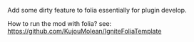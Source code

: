 Add some dirty feature to folia essentially for plugin develop.

How to run the mod with folia? see: https://github.com/KujouMolean/IgniteFoliaTemplate

